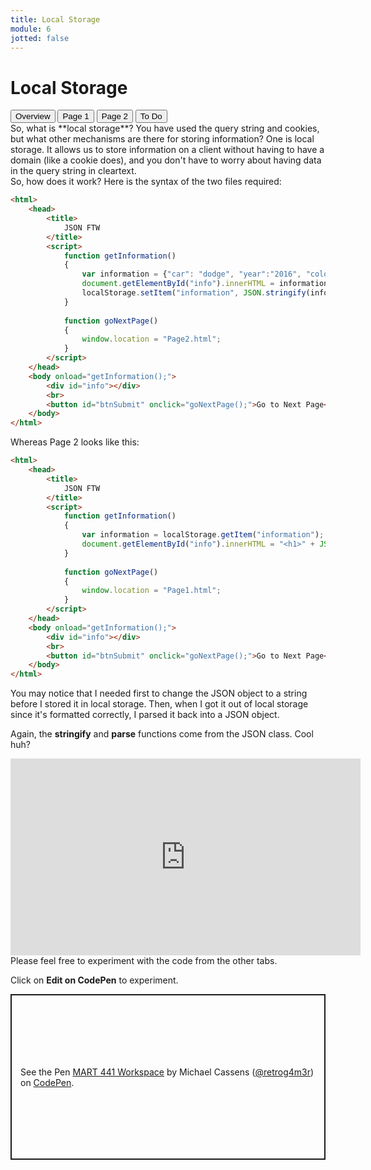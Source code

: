 ```yaml
---
title: Local Storage
module: 6
jotted: false
---
```


# Local Storage
<div class="tab">
  <button class="tablinks active" onclick="openTab(event, 'Overview')">Overview</button>
  <button class="tablinks" onclick="openTab(event, 'page1')">Page 1</button>
    <button class="tablinks" onclick="openTab(event, 'page2')">Page 2</button>
  <button class="tablinks" onclick="openTab(event, 'todo')">To Do</button>
  </div>
<div id="Overview" class="tabcontent" style="display:block">
<div class="tabhtml" markdown="1">
So, what is **local storage**? You have used the query string and cookies, but what other mechanisms are there for storing information?  One is local storage.  It allows us to store information on a client without having to have a domain (like a cookie does), and you don't have to worry about having data in the query string in cleartext.
</div>
</div>

<div id="page1" class="tabcontent">
<div class="tabhtml" markdown="1">
So, how does it work?  Here is the syntax of the two files required:

```html
<html>
    <head>
        <title>
            JSON FTW
        </title>
        <script>
            function getInformation()
            {
                var information = {"car": "dodge", "year":"2016", "color":"blue"};
                document.getElementById("info").innerHTML = information.car + ":" + information.year + ":" + information.color;
                localStorage.setItem("information", JSON.stringify(information));
            }
            
            function goNextPage()
            {
                window.location = "Page2.html";
            }
        </script>
    </head>
    <body onload="getInformation();">
        <div id="info"></div>
        <br>
        <button id="btnSubmit" onclick="goNextPage();">Go to Next Page</button>
    </body>
</html>
```

</div>
</div>

<div id="page2" class="tabcontent">
<div class="tabhtml" markdown="1">
Whereas Page 2 looks like this:


```html
<html>
    <head>
        <title>
            JSON FTW
        </title>
        <script>
            function getInformation()
            {
                var information = localStorage.getItem("information");
                document.getElementById("info").innerHTML = "<h1>" + JSON.parse(information).car + "</h1>";
            }
            
            function goNextPage()
            {
                window.location = "Page1.html";
            }
        </script>
    </head>
    <body onload="getInformation();">
        <div id="info"></div>
        <br>
        <button id="btnSubmit" onclick="goNextPage();">Go to Next Page</button>
    </body>
</html>
```

You may notice that I needed first to change the JSON object to a string before I stored it in local storage.  Then, when I got it out of local storage since it's formatted correctly, I parsed it back into a JSON object.

Again, the **stringify** and **parse** functions come from the JSON class.  Cool huh?

<div class="embed-responsive embed-responsive-16by9"><iframe width="560" height="315" src="https://www.youtube.com/embed/rAe3wYY3ch0" frameborder="0" allow="accelerometer; autoplay; encrypted-media; gyroscope; picture-in-picture" allowfullscreen></iframe></div>

</div>
</div>

<div id="todo" class="tabcontent">
<div class="tabhtml" markdown="1">
Please feel free to experiment with the code from the other tabs.

Click on **Edit on CodePen** to experiment.

<p class="codepen" data-height="265" data-theme-id="dark" data-default-tab="result" data-user="retrog4m3r" data-slug-hash="OJbJLvb" style="height: 265px; box-sizing: border-box; display: flex; align-items: center; justify-content: center; border: 2px solid; margin: 1em 0; padding: 1em;" data-pen-title="MART 441 Workspace">
  <span>See the Pen <a href="https://codepen.io/retrog4m3r/pen/OJbJLvb">
  MART 441 Workspace</a> by Michael Cassens (<a href="https://codepen.io/retrog4m3r">@retrog4m3r</a>)
  on <a href="https://codepen.io">CodePen</a>.</span>
</p>
<script async src="https://cpwebassets.codepen.io/assets/embed/ei.js"></script>
</div>
</div>

